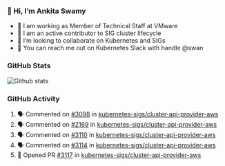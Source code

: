 ### 👋 Hi, I’m Ankita Swamy 

- 💼 I am working as Member of Technical Staff at VMware
- 👀 I am an active contributor to SIG cluster lifecycle 
- 💞️ I’m looking to collaborate on Kubernetes and SIGs
- 💬 You can reach me out on Kubernetes Slack with handle @swan

### GitHub Stats
![Github stats](https://github-readme-stats.vercel.app/api?username=Ankitasw&count_private=true&show_icons=true&theme=tokyonight)

### GitHub Activity 
<!--START_SECTION:activity-->
1. 🗣 Commented on [#3098](https://github.com/kubernetes-sigs/cluster-api-provider-aws/issues/3098) in [kubernetes-sigs/cluster-api-provider-aws](https://github.com/kubernetes-sigs/cluster-api-provider-aws)
2. 🗣 Commented on [#2169](https://github.com/kubernetes-sigs/cluster-api-provider-aws/issues/2169) in [kubernetes-sigs/cluster-api-provider-aws](https://github.com/kubernetes-sigs/cluster-api-provider-aws)
3. 🗣 Commented on [#3110](https://github.com/kubernetes-sigs/cluster-api-provider-aws/issues/3110) in [kubernetes-sigs/cluster-api-provider-aws](https://github.com/kubernetes-sigs/cluster-api-provider-aws)
4. 🗣 Commented on [#3114](https://github.com/kubernetes-sigs/cluster-api-provider-aws/issues/3114) in [kubernetes-sigs/cluster-api-provider-aws](https://github.com/kubernetes-sigs/cluster-api-provider-aws)
5. 💪 Opened PR [#3117](https://github.com/kubernetes-sigs/cluster-api-provider-aws/pull/3117) in [kubernetes-sigs/cluster-api-provider-aws](https://github.com/kubernetes-sigs/cluster-api-provider-aws)
<!--END_SECTION:activity-->
